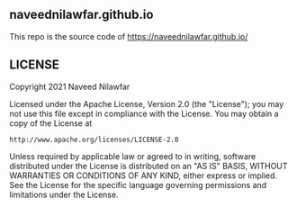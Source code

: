 naveednilawfar.github.io
------------------------

This repo is the source code of
    https://naveednilawfar.github.io/


LICENSE
-------

Copyright 2021 Naveed Nilawfar

Licensed under the Apache License, Version 2.0 (the "License");
you may not use this file except in compliance with the License.
You may obtain a copy of the License at

    http://www.apache.org/licenses/LICENSE-2.0

Unless required by applicable law or agreed to in writing, software
distributed under the License is distributed on an "AS IS" BASIS,
WITHOUT WARRANTIES OR CONDITIONS OF ANY KIND, either express or implied.
See the License for the specific language governing permissions and
limitations under the License.
